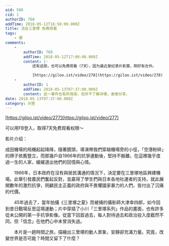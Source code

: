```yaml
---
aid: 506
cid: 1
authorID: 760
addTime: 2018-05-12T16:58:00.000Z
title: 活在三里塚 免费观看
tags:
    - 塚
comments:
    -
        authorID: 760
        addTime: 2018-05-12T17:00:00.000Z
        content: |-
            还有这部，也可以免费观看（7天），因为最近是纪录片影展，刚好有合作。

            [https://giloo.ist/video/278](https://giloo.ist/video/278)
    -
        authorID: 1
        addTime: 2018-05-13T07:37:00.000Z
        content: 这一事件也有所耳闻，但并不了解详情，谢谢分享。
date: 2018-05-13T07:37:00.000Z
category: 问答
---
```


[https://giloo.ist/video/277](https://giloo.ist/video/277)

可以用FB登入，取得7天免费观看权限～

影片介绍：

成田機場的飛機起起降降，隨著鏡頭，導演帶我們穿越機場旁的小徑，「空港粉碎」的牌子依舊豎立，而那幾戶自1966年的抗爭運動後，堅持不搬離，在這裡幾乎度過一生的人家，緩緩道出他們的回憶與心情。

　　1966年，日本政府在沒有與居民溝通的情況下，決定要在三里塚地區興建機場。此舉引發農民們奮起反對，並贏得了學生們與日本各地社運者的支持，就此展開數年的激烈抗爭，罔顧民主正義的政府與不畏懼國家暴力的人們，皆付出了沉痛的代價。

　　45年過去了，當年拍攝《三里塚之夏》而被捕的攝影師大津幸四郎，如今回到昔日戰場反思這場運動；片中穿插了小川「三里塚系列」作品的畫面，也有許多從未公開的第一手抗爭影像。從當下回首過去，每人對待過去和政治投入度截然不同，但「信念」在他們心中未曾消失過。

　　本片是一趟時間之旅，描繪出三里塚的動人景象，安靜卻充滿力量。究竟，改變世界是否可能？時間又留下了什麼？

